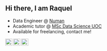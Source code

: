 ## Hi there, I am Raquel 

- Data Engineer @ [Numan](numan.com)
- Academic tutor @ [MSc Data Science UOC](https://estudios.uoc.edu/es/masters-universitarios/data-science/presentacion)
- Available for freelancing, contact me!

<a target="_blank" href="https://www.linkedin.com/in/raquelorallo/">
  <img align="left" alt="LinkdeIN" width="22px" src="https://cdn.jsdelivr.net/npm/simple-icons@v3/icons/linkedin.svg" />
</a>
<a target="_blank" href="https://www.instagram.com/raquelieb/">
  <img align="left" alt="Instagram" width="22px" src="https://cdn.jsdelivr.net/npm/simple-icons@v3/icons/instagram.svg" />
</a>
<a target="_blank" href="mailto:raqueloralloro@gmail.com">
  <img align="left" alt="Gmail" width="22px" src="https://cdn.jsdelivr.net/npm/simple-icons@v3/icons/gmail.svg" />
</a>


